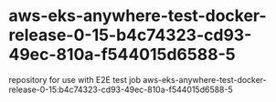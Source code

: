 # aws-eks-anywhere-test-docker-release-0-15-b4c74323-cd93-49ec-810a-f544015d6588-5
repository for use with E2E test job aws-eks-anywhere-test-docker-release-0-15:b4c74323-cd93-49ec-810a-f544015d6588-5

